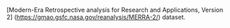 [Modern-Era Retrospective analysis for Research and Applications, Version 2]
(https://gmao.gsfc.nasa.gov/reanalysis/MERRA-2/) dataset.
